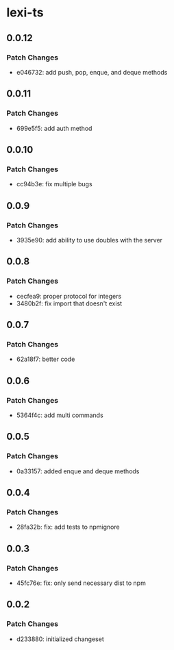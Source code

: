 # lexi-ts

## 0.0.12

### Patch Changes

- e046732: add push, pop, enque, and deque methods

## 0.0.11

### Patch Changes

- 699e5f5: add auth method

## 0.0.10

### Patch Changes

- cc94b3e: fix multiple bugs

## 0.0.9

### Patch Changes

- 3935e90: add ability to use doubles with the server

## 0.0.8

### Patch Changes

- cecfea9: proper protocol for integers
- 3480b2f: fix import that doesn't exist

## 0.0.7

### Patch Changes

- 62a18f7: better code

## 0.0.6

### Patch Changes

- 5364f4c: add multi commands

## 0.0.5

### Patch Changes

- 0a33157: added enque and deque methods

## 0.0.4

### Patch Changes

- 28fa32b: fix: add tests to npmignore

## 0.0.3

### Patch Changes

- 45fc76e: fix: only send necessary dist to npm

## 0.0.2

### Patch Changes

- d233880: initialized changeset
